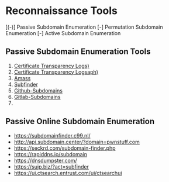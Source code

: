 # Reconnaissance Tools
  [(-)] Passive Subdomain Enumeration
  [-] Permutation Subdomain Enumeration
  [-] Active Subdomain Enumeration

## Passive Subdomain Enumeration Tools

1. [Certificate Transparency Logs)](https://github.com/0xhardyboy/Bug-Bounty-Scripts/blob/main/crt.sh)
2. [Certificate Transparency Logsaph)]()
3. [Amass](https://github.com/owasp-amass/amass)
4. [Subfinder](https://github.com/projectdiscovery/subfinder)
5. [Github-Subdomains](https://github.com/gwen001/github-subdomains)
6. [Gitlab-Subdomains](https://github.com/gwen001/gitlab-subdomains)
7. 

## Passive Online Subdomain Enumeration
- https://subdomainfinder.c99.nl/
- http://api.subdomain.center/?domain=pwnstuff.com
- https://seckrd.com/subdomain-finder.php
- https://rapiddns.io/subdomain
- https://dnsdumpster.com/
- https://suip.biz/?act=subfinder
- https://ui.ctsearch.entrust.com/ui/ctsearchui
